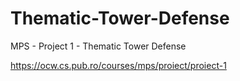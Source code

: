 # Thematic-Tower-Defense
MPS - Project 1 - Thematic Tower Defense

https://ocw.cs.pub.ro/courses/mps/proiect/proiect-1
